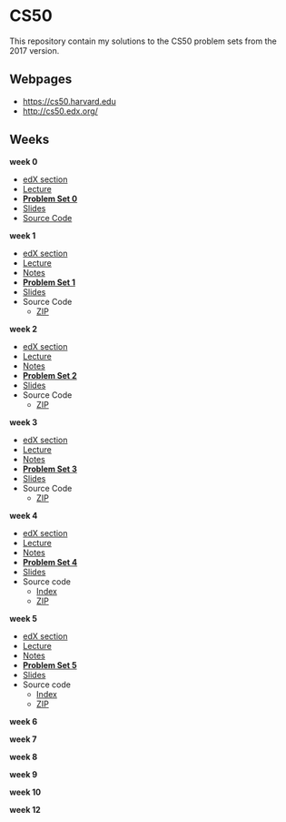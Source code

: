 # CS50
This repository contain my solutions to the CS50 problem sets from the 2017 version.

## Webpages
- https://cs50.harvard.edu
- http://cs50.edx.org/

## Weeks

**week 0**
- [edX section](https://courses.edx.org/courses/course-v1:HarvardX+CS50+X/courseware/d0c88865e9434f17808f54870ea230a1/5b52cf0573bb4c9ab8bc979e728b2446/?activate_block_id=block-v1%3AHarvardX%2BCS50%2BX%2Btype%40sequential%2Bblock%405b52cf0573bb4c9ab8bc979e728b2446)
- [Lecture](http://video.cs50.net/2016/fall/lectures/0)
- **[Problem Set 0](http://docs.cs50.net/2017/x/psets/0/pset0.html)**
- [Slides](http://docs.cs50.net/2016/fall/notes/0/week0.html)
- [Source Code](https://scratch.mit.edu/studios/3003963/)

**week 1**
- [edX section](https://courses.edx.org/courses/course-v1:HarvardX+CS50+X/courseware/d0c88865e9434f17808f54870ea230a1/da6b01d04a5643e796a4ec904db9363c/?child=first)
- [Lecture](http://video.cs50.net/2016/fall/lectures/1)
- [Notes](http://docs.cs50.net/2016/fall/notes/1/week1.html)
- **[Problem Set 1](http://docs.cs50.net/2017/x/psets/1/pset1.html)**
- [Slides](http://cdn.cs50.net/2016/fall/lectures/1/week1.pdf)
- Source Code
    - [ZIP](http://cdn.cs50.net/2016/fall/lectures/1/src1.zip)

**week 2**
- [edX section](https://courses.edx.org/courses/course-v1:HarvardX+CS50+X/courseware/d0c88865e9434f17808f54870ea230a1/e7180a2d0f4445878d0e74f6ddbde944/?child=first)
- [Lecture](http://video.cs50.net/2016/fall/lectures/2)
- [Notes](http://docs.cs50.net/2016/fall/notes/2/week2.html)
- **[Problem Set 2](http://docs.cs50.net/2017/x/psets/2/pset2.html)**
- [Slides](http://cdn.cs50.net/2016/fall/lectures/2/week2.pdf)
- Source Code
    - [ZIP](http://cdn.cs50.net/2016/fall/lectures/2/src2.zip)

**week 3**
- [edX section](https://courses.edx.org/courses/course-v1:HarvardX+CS50+X/courseware/d0c88865e9434f17808f54870ea230a1/423d8aa02ac945acb41fdb3fa5e8af88/?child=first)
- [Lecture](http://video.cs50.net/2016/fall/lectures/3)
- [Notes](http://docs.cs50.net/2016/fall/notes/3/week3.html)
- **[Problem Set 3](http://docs.cs50.net/2017/x/psets/3/pset3.html)**
- [Slides](http://cdn.cs50.net/2016/fall/lectures/3/week3.pdf)
- Source Code
    - [ZIP](http://cdn.cs50.net/2016/fall/lectures/3/src3.zip)

**week 4**
- [edX section](https://courses.edx.org/courses/course-v1:HarvardX+CS50+X/courseware/d0c88865e9434f17808f54870ea230a1/04d14ed5bcaf4d7fae80b6e0772fd1c7/?child=first)
- [Lecture](http://video.cs50.net/2016/fall/lectures/4)
- [Notes](http://docs.cs50.net/2016/fall/notes/4/week4.html)
- **[Problem Set 4](http://docs.cs50.net/2017/x/psets/4/pset4.html)**
- [Slides](http://cdn.cs50.net/2016/fall/lectures/4/week4.pdf)
- Source code
    - [Index](http://cdn.cs50.net/2016/fall/lectures/4/src4/)
    - [ZIP](http://cdn.cs50.net/2016/fall/lectures/4/src4.zip)


**week 5**
- [edX section](https://courses.edx.org/courses/course-v1:HarvardX+CS50+X/courseware/d0c88865e9434f17808f54870ea230a1/9096126aaf144aab9fa4aeb8ad9eb938/?child=first)
- [Lecture](http://video.cs50.net/2016/fall/lectures/5)
- [Notes](http://docs.cs50.net/2016/fall/notes/5/week5.html)
- **[Problem Set 5](http://docs.cs50.net/2017/x/psets/5/pset5.html)**
- [Slides](http://cdn.cs50.net/2016/fall/lectures/5/week5.pdf)
- Source code
    - [Index](http://cdn.cs50.net/2016/fall/lectures/5/src5/)
    - [ZIP](http://cdn.cs50.net/2016/fall/lectures/5/src5.zip)


**week 6**

**week 7**

**week 8**

**week 9**

**week 10**

**week 12**

